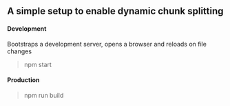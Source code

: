 ## A simple setup to enable dynamic chunk splitting

#### Development
Bootstraps a development server, opens a browser and reloads on file changes
> npm start

#### Production
> npm run build
    
